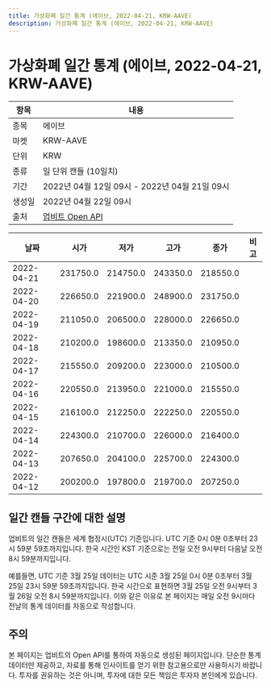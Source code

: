 ```yaml
---
title: 가상화폐 일간 통계 (에이브, 2022-04-21, KRW-AAVE)
description: 가상화폐 일간 통계 (에이브, 2022-04-21, KRW-AAVE)
---
```



가상화폐 일간 통계 (에이브, 2022-04-21, KRW-AAVE)
===

|항목|내용|
|--|--|
|종목|에이브|
|마켓|KRW-AAVE|
|단위|KRW|
|종류|일 단위 캔들 (10일치)|
|기간|2022년 04월 12일 09시 - 2022년 04월 21일 09시|
|생성일|2022년 04월 22일 09시|
|출처|[업비트 Open API](https://docs.upbit.com)|


|날짜|시가|저가|고가|종가|비고|
|--|--|--|--|--|--|
|2022-04-21|231750.0|214750.0|243350.0|218550.0|    |
|2022-04-20|226650.0|221900.0|248900.0|231750.0|    |
|2022-04-19|211050.0|206500.0|228000.0|226650.0|    |
|2022-04-18|210200.0|198600.0|213350.0|210950.0|    |
|2022-04-17|215550.0|209200.0|223000.0|210500.0|    |
|2022-04-16|220550.0|213950.0|221000.0|215550.0|    |
|2022-04-15|216100.0|212250.0|222250.0|220550.0|    |
|2022-04-14|224300.0|210700.0|226000.0|216400.0|    |
|2022-04-13|207650.0|204100.0|225700.0|224300.0|    |
|2022-04-12|200200.0|197800.0|219700.0|207250.0|    |


일간 캔들 구간에 대한 설명
---


업비트의 일간 캔들은 세계 협정시(UTC) 기준입니다. 
UTC 기준 0시 0분 0초부터 23시 59분 59초까지입니다. 
한국 시간인 KST 기준으로는 전일 오전 9시부터 다음날 오전 8시 59분까지입니다. 


예를들면, UTC 기준 3월 25일 데이터는 UTC 시준 3월 25일 0시 0분 0초부터 3월 25일 23시 59분 59초까지입니다. 
한국 시간으로 표현하면 3월 25일 오전 9시부터 3월 26일 오전 8시 59분까지입니다. 
이와 같은 이유로 본 페이지는 매일 오전 9시마다 전날의 통계 데이터를 자동으로 작성합니다. 


주의
---


본 페이지는 업비트의 Open API를 통하여 자동으로 생성된 페이지입니다. 
단순한 통계 데이터만 제공하고, 자료를 통해 인사이트를 얻기 위한 참고용으로만 사용하시기 바랍니다. 
투자를 권유하는 것은 아니며, 투자에 대한 모든 책임은 투자자 본인에게 있습니다. 
